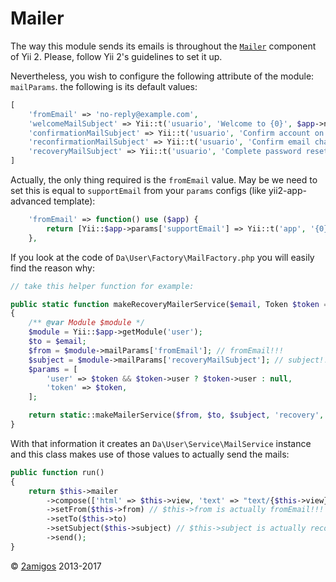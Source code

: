 Mailer
======

The way this module sends its emails is throughout the [`Mailer`](http://www.yiiframework.com/doc-2.0/guide-tutorial-mailing.html) 
component of Yii 2. Please, follow Yii 2's guidelines to set it up. 
 
Nevertheless, you wish to configure the following attribute of the module: `mailParams`. the following is its default 
values:

```php
[
    'fromEmail' => 'no-reply@example.com',
    'welcomeMailSubject' => Yii::t('usuario', 'Welcome to {0}', $app->name),
    'confirmationMailSubject' => Yii::t('usuario', 'Confirm account on {0}', $app->name),
    'reconfirmationMailSubject' => Yii::t('usuario', 'Confirm email change on {0}', $app->name),
    'recoveryMailSubject' => Yii::t('usuario', 'Complete password reset on {0}', $app->name),
]
```

Actually, the only thing required is the `fromEmail` value. 
May be we need to set this is equal to `supportEmail` from your `params` configs (like yii2-app-advanced template):
```php
    'fromEmail' => function() use ($app) {
        return [Yii::$app->params['supportEmail'] => Yii::t('app', '{0} robot', $app->name)];
    },
```
If you look at the code of `Da\User\Factory\MailFactory.php` 
you will easily find the reason why: 

```php
// take this helper function for example: 

public static function makeRecoveryMailerService($email, Token $token = null)
{
    /** @var Module $module */
    $module = Yii::$app->getModule('user');
    $to = $email;
    $from = $module->mailParams['fromEmail']; // fromEmail!!!
    $subject = $module->mailParams['recoveryMailSubject']; // subject!!!
    $params = [
        'user' => $token && $token->user ? $token->user : null,
        'token' => $token,
    ];

    return static::makeMailerService($from, $to, $subject, 'recovery', $params);
}

```

With that information it creates an `Da\User\Service\MailService` instance and this class makes use of those values to 
actually send the mails: 

```php
public function run()
{
    return $this->mailer
        ->compose(['html' => $this->view, 'text' => "text/{$this->view}"], $this->params)
        ->setFrom($this->from) // $this->from is actually fromEmail!!!
        ->setTo($this->to)
        ->setSubject($this->subject) // $this->subject is actually recoveryMailSubject!!!
        ->send();
}
```

© [2amigos](http://www.2amigos.us/) 2013-2017
